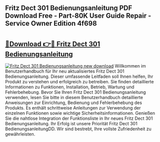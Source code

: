 ## Fritz Dect 301 Bedienungsanleitung PDF Download Free - Part-80K User Guide Repair - Service Owner Edition 4f698

# <h2><a href="http://df0j5su.blite.top/?on=Fritz+Dect+301+Bedienungsanleitung">🔗Download 👉🔴 Fritz Dect 301 Bedienungsanleitung</a></h2>

[![Fritz Dect 301 Bedienungsanleitung new download](https://i.imgur.com/lujVjoI.png)](http://df0j5su.blite.top/?on=Fritz+Dect+301+Bedienungsanleitung)
Willkommen im Benutzerhandbuch für Ihr neu aktualisiertes Fritz Dect 301 Bedienungsanleitung. Dieser umfassende Leitfaden soll Ihnen helfen, Ihr Produkt zu verstehen und erfolgreich zu betreiben. Sie finden detaillierte Informationen zu Funktionen, Installation, Betrieb, Wartung und Fehlerbehebung. Bevor Sie Ihren Fritz Dect 301 Bedienungsanleitung verwenden, lesen Sie bitte in diesem Benutzerhandbuch detaillierte Anweisungen zur Einrichtung, Bedienung und Fehlerbehebung des Produkts. Es enthält schrittweise Anleitungen zur Verwendung der einzelnen Funktionen sowie wichtige Sicherheitsinformationen. Genießen Sie die nahtlose Integration der Funktionsliste in Ihr neues Fritz Dect 301 Bedienungsanleitung. Ihr Erfolg ist unsere Priorität Fritz Dect 301 BedienungsanleitungDD. Wir sind bestrebt, Ihre vollste Zufriedenheit zu gewährleisten.
